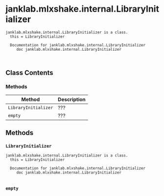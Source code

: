 # janklab.mlxshake.internal.LibraryInitializer

```text
janklab.mlxshake.internal.LibraryInitializer is a class.
  this = LibraryInitializer

  Documentation for janklab.mlxshake.internal.LibraryInitializer
     doc janklab.mlxshake.internal.LibraryInitializer



```

## Class Contents

### Methods

| Method | Description |
| -------- | ----------- |
| `LibraryInitializer` | ??? |
| `empty` | ??? |

## Methods

### `LibraryInitializer`

```text
janklab.mlxshake.internal.LibraryInitializer is a class.
  this = LibraryInitializer

  Documentation for janklab.mlxshake.internal.LibraryInitializer
     doc janklab.mlxshake.internal.LibraryInitializer


```

### `empty`

```text

```


